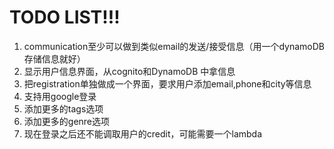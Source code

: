 # TODO LIST!!!

1. communication至少可以做到类似email的发送/接受信息（用一个dynamoDB存储信息就好）
2. 显示用户信息界面，从cognito和DynamoDB 中拿信息
3. 把registration单独做成一个界面，要求用户添加email,phone和city等信息
4. 支持用google登录
5. 添加更多的tags选项
6. 添加更多的genre选项
7. 现在登录之后还不能调取用户的credit，可能需要一个lambda
